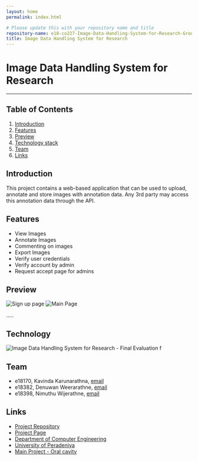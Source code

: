 ```yaml
---
layout: home
permalink: index.html

# Please update this with your repository name and title
repository-name: e18-co227-Image-Data-Handling-System-for-Research-Group-A
title: Image Data Handling System for Research
---
```


# Image Data Handling System for Research

---

<!--- This is a sample image, to show how to add images to your page. To learn more options, please refer [this](https://projects.ce.pdn.ac.lk/docs/faq/how-to-add-an-image/)

![Sample Image](./images/sample.png) --->

## Table of Contents
1. [Introduction](#introduction)
2. [Features](#features)
3. [Preview](#preview)
4. [Technology stack](#technology)
5. [Team](#team)
6. [Links](#links)


## Introduction

 This project contains a web-based application that can be used to upload, annotate and store images with annotation data. Any 3rd party may access this annotation data through the API.
 
## Features
-  View Images
-  Annotate Images
-  Commenting on images
-  Export Images
-  Verify user credentials
-  Verify account by admin
-  Request accept page for admins

## Preview

![Sign up page](https://user-images.githubusercontent.com/73591033/182781556-c709aaf0-e7d6-440b-9e17-908452dfcb9b.jpg)
![Main Page](https://user-images.githubusercontent.com/73591033/182781601-8821fe01-0456-4866-b0d3-28d324ca6b24.jpg)

.....

## Technology

![Image Data Handling System for Research - Final Evaluation f](https://user-images.githubusercontent.com/73591033/182781237-be33a6a7-cdf3-42b8-a82f-69bca401b40b.png)

## Team
-  e18170, Kavinda Karunarathna, [email](mailto:e18170@eng.pdn.ac.lk)
-  e18382, Denuwan Weerarathne, [email](mailto:e18382@eng.pdn.ac.lk)
-  e18398, Nimuthu Wijerathne, [email](mailto:e18398@eng.pdn.ac.lk)

## Links

- [Project Repository](https://github.com/cepdnaclk/e18-co227-Image-Data-Handling-System-for-Research-Group-A)
- [Project Page](https://cepdnaclk.github.io/e18-co227-Image-Data-Handling-System-for-Research-Group-A)
- [Department of Computer Engineering](http://www.ce.pdn.ac.lk/)
- [University of Peradeniya](https://eng.pdn.ac.lk/)
- [Main Project - Oral cavity](https://github.com/cepdnaclk/e17-co328-Oral-Cavity-Region-Detection/tree/main)


<!---[//]: # (Please refer this to learn more about Markdown syntax)
[//]: # (https://github.com/adam-p/markdown-here/wiki/Markdown-Cheatsheet) --->
